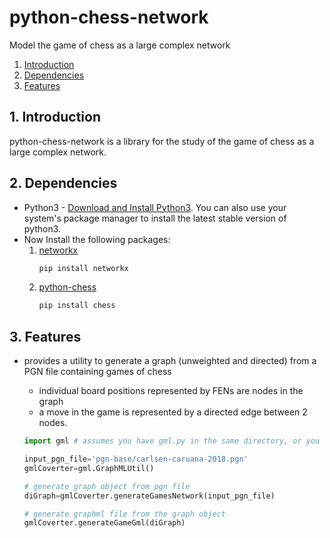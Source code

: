 # python-chess-network
Model the game of chess as a large complex network

1. [Introduction](#introduction)
2. [Dependencies](#dependencies)
3. [Features](#features)

## 1. Introduction<a name="introduction"/>
python-chess-network is a library for the study of the game of chess as a large complex network.

## 2. Dependencies<a name="dependencies"/>

* Python3 - [Download and Install Python3](https://www.python.org/downloads/). You can also use your system's package manager to install the latest stable version of python3.
* Now Install the following packages:</br>
    1. [networkx](https://github.com/networkx/networkx)
        ```bash
        pip install networkx
        ```
    2. [python-chess](https://github.com/niklasf/python-chess)
        ```bash
        pip install chess
        ```

## 3. Features<a name="features"/>

* provides a utility to generate a graph (unweighted and directed) from a PGN file containing games of chess
  - individual board positions represented by FENs are nodes in the graph
  - a move in the game is represented by a directed edge between 2 nodes.
  ```python
  import gml # assumes you have gml.py in the same directory, or you know how to handle python modules.

  input_pgn_file='pgn-base/carlsen-caruana-2018.pgn'
  gmlCoverter=gml.GraphMLUtil()

  # generate graph object from pgn file
  diGraph=gmlCoverter.generateGamesNetwork(input_pgn_file)

  # generate graphml file from the graph object
  gmlCoverter.generateGameGml(diGraph)
  ```
